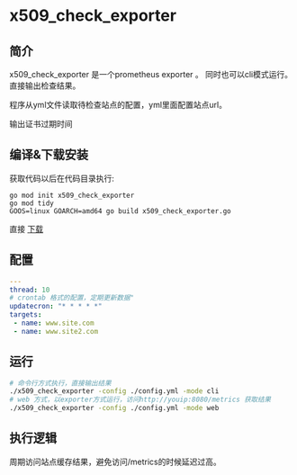# x509_check_exporter

## 简介

x509_check_exporter 是一个prometheus exporter 。 同时也可以cli模式运行。直接输出检查结果。

程序从yml文件读取待检查站点的配置，yml里面配置站点url。

输出证书过期时间



## 编译&下载安装

获取代码以后在代码目录执行:

  ```
  go mod init x509_check_exporter
  go mod tidy
  GOOS=linux GOARCH=amd64 go build x509_check_exporter.go
  ```
 
 
 直接 [下载](https://github.com/huangmingyou/x509_check_exporter/releases)



## 配置

  ```yaml
  ---
  thread: 10
  # crontab 格式的配置，定期更新数据"
  updatecron: "* * * * *"
  targets:
   - name: www.site.com
   - name: www.site2.com
  ```

## 运行

  ```bash
  # 命令行方式执行，直接输出结果
  ./x509_check_exporter -config ./config.yml -mode cli
  # web 方式，以exporter方式运行，访问http://youip:8080/metrics 获取结果
  ./x509_check_exporter -config ./config.yml -mode web
  ```
  

## 执行逻辑

周期访问站点缓存结果，避免访问/metrics的时候延迟过高。
